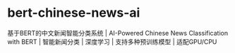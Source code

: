 # bert-chinese-news-ai
基于BERT的中文新闻智能分类系统 | AI-Powered Chinese News Classification with BERT | 智能新闻分类 | 深度学习 | 支持多种预训练模型 | 适配GPU/CPU
